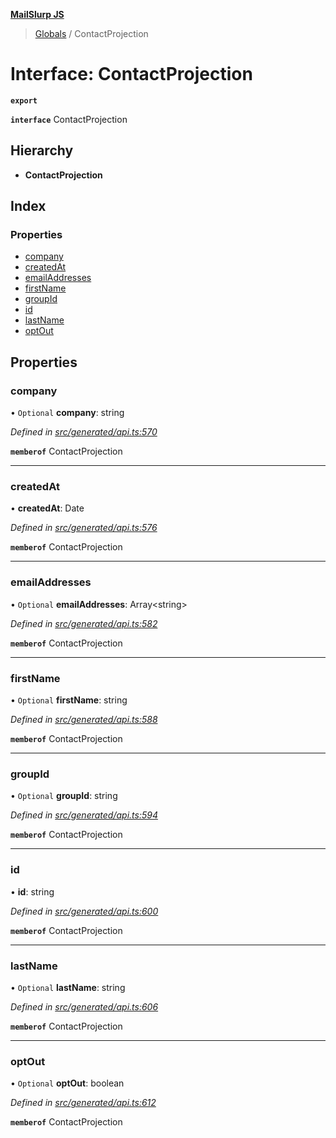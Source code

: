 **[MailSlurp JS](../README.md)**

> [Globals](../README.md) / ContactProjection

# Interface: ContactProjection

**`export`** 

**`interface`** ContactProjection

## Hierarchy

* **ContactProjection**

## Index

### Properties

* [company](contactprojection.md#company)
* [createdAt](contactprojection.md#createdat)
* [emailAddresses](contactprojection.md#emailaddresses)
* [firstName](contactprojection.md#firstname)
* [groupId](contactprojection.md#groupid)
* [id](contactprojection.md#id)
* [lastName](contactprojection.md#lastname)
* [optOut](contactprojection.md#optout)

## Properties

### company

• `Optional` **company**: string

*Defined in [src/generated/api.ts:570](https://github.com/mailslurp/mailslurp-client/blob/e4d4355/src/generated/api.ts#L570)*

**`memberof`** ContactProjection

___

### createdAt

•  **createdAt**: Date

*Defined in [src/generated/api.ts:576](https://github.com/mailslurp/mailslurp-client/blob/e4d4355/src/generated/api.ts#L576)*

**`memberof`** ContactProjection

___

### emailAddresses

• `Optional` **emailAddresses**: Array\<string>

*Defined in [src/generated/api.ts:582](https://github.com/mailslurp/mailslurp-client/blob/e4d4355/src/generated/api.ts#L582)*

**`memberof`** ContactProjection

___

### firstName

• `Optional` **firstName**: string

*Defined in [src/generated/api.ts:588](https://github.com/mailslurp/mailslurp-client/blob/e4d4355/src/generated/api.ts#L588)*

**`memberof`** ContactProjection

___

### groupId

• `Optional` **groupId**: string

*Defined in [src/generated/api.ts:594](https://github.com/mailslurp/mailslurp-client/blob/e4d4355/src/generated/api.ts#L594)*

**`memberof`** ContactProjection

___

### id

•  **id**: string

*Defined in [src/generated/api.ts:600](https://github.com/mailslurp/mailslurp-client/blob/e4d4355/src/generated/api.ts#L600)*

**`memberof`** ContactProjection

___

### lastName

• `Optional` **lastName**: string

*Defined in [src/generated/api.ts:606](https://github.com/mailslurp/mailslurp-client/blob/e4d4355/src/generated/api.ts#L606)*

**`memberof`** ContactProjection

___

### optOut

• `Optional` **optOut**: boolean

*Defined in [src/generated/api.ts:612](https://github.com/mailslurp/mailslurp-client/blob/e4d4355/src/generated/api.ts#L612)*

**`memberof`** ContactProjection
